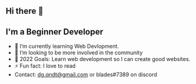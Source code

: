 ## Hi there 👋


## I'm a Beginner Developer

- 🌱 I’m currently learning Web Devlopment.
- 👯 I’m looking to be more involved in the community
- 🥅 2022 Goals: Learn web development so I can create good websites.
- ⚡ Fun fact: I love to read
- Contact: dg.qndt@gmail.com or blades#7389 on discord
